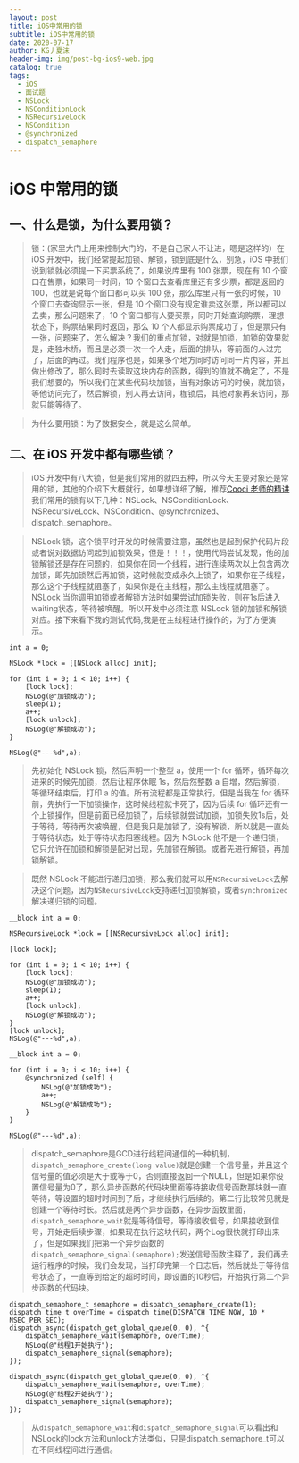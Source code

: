 ```yaml
---
layout: post
title: iOS中常用的锁
subtitle: iOS中常用的锁
date: 2020-07-17
author: KG丿夏沫
header-img: img/post-bg-ios9-web.jpg
catalog: true
tags:
  - iOS
  - 面试题
  - NSLock
  - NSConditionLock
  - NSRecursiveLock
  - NSCondition
  - @synchronized
  - dispatch_semaphore
---
```


# iOS 中常用的锁

## 一、什么是锁，为什么要用锁？

> 锁：(家里大门上用来控制大门的，不是自己家人不让进，嗯是这样的）在 iOS 开发中，我们经常提起加锁、解锁，锁到底是什么，别急，iOS 中我们说到锁就必须提一下买票系统了，如果说库里有 100 张票，现在有 10 个窗口在售票，如果同一时间，10 个窗口去查看库里还有多少票，都是返回的 100，也就是说每个窗口都可以买 100 张，那么库里只有一张的时候，10 个窗口去查询显示一张，但是 10 个窗口没有规定谁卖这张票，所以都可以去卖，那么问题来了，10 个窗口都有人要买票，同时开始查询购票，理想状态下，购票结果同时返回，那么 10 个人都显示购票成功了，但是票只有一张，问题来了，怎么解决？我们的重点加锁，对就是加锁，加锁的效果就是，走独木桥，而且是必须一次一个人走，后面的排队，等前面的人过完了，后面的再过。我们程序也是，如果多个地方同时访问同一片内容，并且做出修改了，那么同时去读取这块内存的函数，得到的值就不确定了，不是我们想要的，所以我们在某些代码块加锁，当有对象访问的时候，就加锁，等他访问完了，然后解锁，别人再去访问，枷锁后，其他对象再来访问，那就只能等待了。

> 为什么要用锁：为了数据安全，就是这么简单。

## 二、在 iOS 开发中都有哪些锁？

> iOS 开发中有八大锁，但是我们常用的就四五种，所以今天主要对象还是常用的锁，其他的介绍下大概就行，如果想详细了解，推荐<a href="https://www.jianshu.com/p/b3ab3d390903">Cooci 老师的精讲</a>我们常用的锁有以下几种：NSLock、NSConditionLock、NSRecursiveLock、NSCondition、@synchronized、dispatch_semaphore。

> NSLock 锁，这个锁平时开发的时候需要注意，虽然也是起到保护代码片段或者说对数据访问起到加锁效果，但是！！！，使用代码尝试发现，他的加锁解锁还是存在问题的，如果你在同一个线程，进行连续两次以上包含两次加锁，即先加锁然后再加锁，这时候就变成永久上锁了，如果你在子线程，那么这个子线程就阻塞了，如果你是在主线程，那么主线程就阻塞了。NSLock 当你调用加锁或者解锁方法时如果尝试加锁失败，则在1s后进入waiting状态，等待被唤醒。所以开发中必须注意 NSLock 锁的加锁和解锁对应。接下来看下我的测试代码,我是在主线程进行操作的，为了方便演示。

```
int a = 0;

NSLock *lock = [[NSLock alloc] init];

for (int i = 0; i < 10; i++) {
    [lock lock];
    NSLog(@"加锁成功");
    sleep(1);
    a++;
    [lock unlock];
    NSLog(@"解锁成功");
}

NSLog(@"---%d",a);
```

> 先初始化 NSLock 锁，然后声明一个整型 a，使用一个 for 循环，循环每次进来的时候先加锁，然后让程序休眠 1s，然后然整数 a 自增，然后解锁，等循环结束后，打印 a 的值。所有流程都是正常执行，但是当我在 for 循环前，先执行一下加锁操作，这时候线程就卡死了，因为后续 for 循环还有一个上锁操作，但是前面已经加锁了，后续锁就尝试加锁，加锁失败1s后，处于等待，等待再次被唤醒，但是我只是加锁了，没有解锁，所以就是一直处于等待状态，处于等待状态阻塞线程。因为 NSLock 他不是一个递归锁，它只允许在加锁和解锁是配对出现，先加锁在解锁。或者先进行解锁，再加锁解锁。

> 既然 NSLock 不能进行递归加锁，那么我们就可以用`NSRecursiveLock`去解决这个问题，因为`NSRecursiveLock`支持递归加锁解锁，或者```synchronized```解决递归锁的问题。

```
__block int a = 0;

NSRecursiveLock *lock = [[NSRecursiveLock alloc] init];

[lock lock];

for (int i = 0; i < 10; i++) {
    [lock lock];
    NSLog(@"加锁成功");
    sleep(1);
    a++;
    [lock unlock];
    NSLog(@"解锁成功");
}
[lock unlock];
NSLog(@"---%d",a);

__block int a = 0;

for (int i = 0; i < 10; i++) {
    @synchronized (self) {
        NSLog(@"加锁成功");
        a++;
        NSLog(@"解锁成功");
    }
}

NSLog(@"---%d",a);
```

>dispatch_semaphore是GCD进行线程间通信的一种机制，```dispatch_semaphore_create(long value)```就是创建一个信号量，并且这个信号量的值必须是大于或等于0，否则直接返回一个NULL，但是如果你设置信号量为0了，那么异步函数的代码块里面等待接收信号函数那块就一直等待，等设置的超时时间到了后，才继续执行后续的。第二行比较常见就是创建一个等待时长。然后就是两个异步函数，在异步函数里面，```dispatch_semaphore_wait```就是等待信号，等待接收信号，如果接收到信号，开始走后续步骤，如果现在执行这块代码，两个Log很快就打印出来了，但是如果我们把第一个异步函数的```dispatch_semaphore_signal(semaphore);```发送信号函数注释了，我们再去运行程序的时候，我们会发现，当打印完第一个日志后，然后就处于等待信号状态了，一直等到给定的超时时间，即设置的10秒后，开始执行第二个异步函数的代码块。

```
dispatch_semaphore_t semaphore = dispatch_semaphore_create(1);
dispatch_time_t overTime = dispatch_time(DISPATCH_TIME_NOW, 10 * NSEC_PER_SEC);
dispatch_async(dispatch_get_global_queue(0, 0), ^{
    dispatch_semaphore_wait(semaphore, overTime);
    NSLog(@"线程1开始执行");
    dispatch_semaphore_signal(semaphore);
});

dispatch_async(dispatch_get_global_queue(0, 0), ^{
    dispatch_semaphore_wait(semaphore, overTime);
    NSLog(@"线程2开始执行");
    dispatch_semaphore_signal(semaphore);
});
```
>从```dispatch_semaphore_wait```和```dispatch_semaphore_signal```可以看出和NSLock的lock方法和unlock方法类似，只是dispatch_semaphore_t可以在不同线程间进行通信。